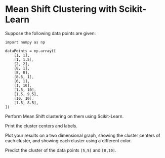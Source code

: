 # Mean Shift Clustering with Scikit-Learn

Suppose the following data points are given:

```
import numpy as np 

dataPoints = np.array([
    [1, 1],  
    [1, 1.5], 
    [2, 2], 
    [8, 1], 
    [8, 0], 
    [8.5, 1], 
    [6, 1], 
    [1, 10], 
    [1.5, 10], 
    [1.5, 9.5], 
    [10, 10], 
    [1.5, 8.5],  
]) 
```

Perform Mean Shift clustering on them using Scikit-Learn. 

Print the cluster centers and labels.

Plot your results on a two dimensional graph, showing the cluster centers of each cluster, and showing each cluster using a different color.

Predict the cluster of the data points `[5,5]` and `[0,10]`.
